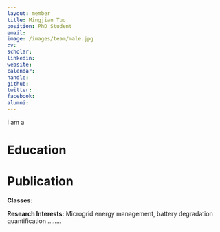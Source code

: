 ```yaml
---
layout: member
title: Mingjian Tuo
position: PhD Student
email: 
image: /images/team/male.jpg
cv: 
scholar: 
linkedin: 
website: 
calendar: 
handle: 
github: 
twitter: 
facebook: 
alumni: 
---
```


I am a 

# Education




# Publication




**Classes:**


**Research Interests:** Microgrid energy management, battery degradation quantification ........


